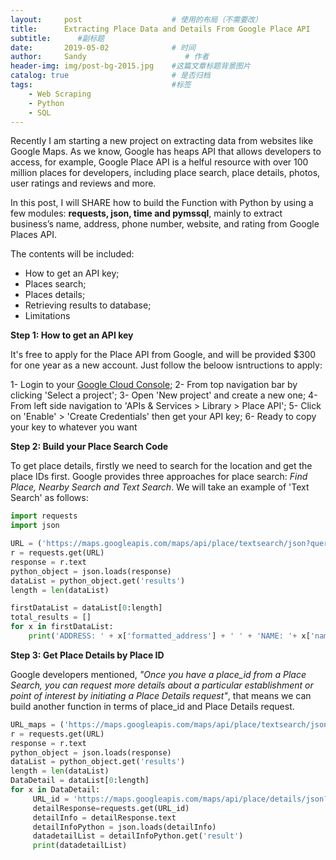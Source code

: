 ```yaml
---
layout:     post                    # 使用的布局（不需要改）
title:      Extracting Place Data and Details From Google Place API            # 标题 
subtitle:      #副标题
date:       2019-05-02              # 时间
author:     Sandy                      # 作者
header-img: img/post-bg-2015.jpg    #这篇文章标题背景图片
catalog: true                       # 是否归档
tags:                               #标签
    - Web Scraping
    - Python
    - SQL  
---
```



Recently I am starting a new project on extracting data from websites like Google Maps. As we know, Google has heaps API that allows developers to access, for example, Google Place API is a helful resource with over 100 million places for developers, including place search, place details, photos, user ratings and reviews and more.

In this post, I will SHARE how to build the Function with Python by using a few modules: **requests, json, time and pymssql**, mainly to extract business’s name, address, phone number, website, and rating from Google Places API. 

The contents will be included:

- How to get an API key;
- Places search;
- Places details;
- Retrieving results to database;
- Limitations

**Step 1: How to get an API key**

It's free to apply for the Place API from Google, and will be provided \$300 for one year as a new account. Just follow the beloow isntructions to apply:

1- Login to your [Google Cloud Console](https://console.cloud.google.com/ "Google Cloud Console"); 
2- From top navigation bar by clicking 'Select a project';
3- Open 'New project' and create a new one;
4- From left side navigation to 'APIs & Services > Library > Place API';
5- Click on 'Enable' > 'Create Credentials' then get your API key;
6- Ready to copy your key to whatever you want

**Step 2: Build your Place Search Code**

To get place details, firstly we need to search for the location and get the place IDs first. Google provides three approaches for place search: *Find Place, Nearby Search and Text Search*. We will take an example of 'Text Search' as follows:

```python
import requests
import json

URL = ('https://maps.googleapis.com/maps/api/place/textsearch/json?query='text search'&key='your API key'')
r = requests.get(URL)
response = r.text
python_object = json.loads(response)
dataList = python_object.get('results')
length = len(dataList)  

firstDataList = dataList[0:length]
total_results = []
for x in firstDataList:
    print('ADDRESS: ' + x['formatted_address'] + ' ' + 'NAME: '+ x['name'])
```

**Step 3: Get Place Details by Place ID**

Google developers mentioned, *"Once you have a place_id from a Place Search, you can request more details about a particular establishment or point of interest by initiating a Place Details request"*, that means we can build another function in terms of place_id and Place Details request.


```python
URL_maps = ('https://maps.googleapis.com/maps/api/place/textsearch/json?query='text search'&key='your API key'')
r = requests.get(URL)
response = r.text
python_object = json.loads(response)
dataList = python_object.get('results')
length = len(dataList) 
DataDetail = dataList[0:length]
for x in DataDetail:
     URL_id = 'https://maps.googleapis.com/maps/api/place/details/json?placeid={palceid}&fields=name,website,rating,formatted_phone_number&key=AIzaSyBgvmZCT3KuZxyztBknCjt7qql5qSfuZlQ'.format(palceid=x['place_id'])
     detailResponse=requests.get(URL_id)
     detailInfo = detailResponse.text
     detailInfoPython = json.loads(detailInfo)
     datadetailList = detailInfoPython.get('result')
     print(datadetailList)
```
